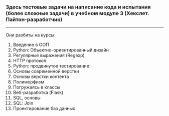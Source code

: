 ### Здесь тестовые задачи на написание кода и испытания (более сложные задачи) в учебном модуле 3 (Хекслет. Пайтон-разработчик)

---

Они разбиты на курсы:
1. Введение в ООП
2. Python: Объектно-ориентированный дизайн
3. Регулярные выражения (Regexp)
4. HTTP протокол
5. Python: продвинутое тестирование
6. Основы современной верстки
7. Основы верстки контента
8. Полиморфизм
9. Погружаясь в классы
10. Веб-разработка (Flask)
11. SQL, основы
12. SQL: Join
13. Проектирование баз данных 
